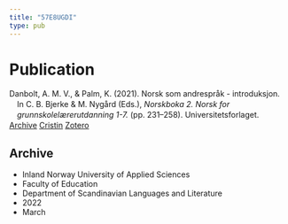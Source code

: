 ```yaml
---
title: "57E8UGDI"
type: pub
---
```

<h1>Publication</h1>
<article id="csl-bib-container-57E8UGDI" class="csl-bib-container">
  <div class="csl-bib-body" style="line-height: 1.35; padding-left: 1em; text-indent:-1em;">
  <div class="csl-entry">Danbolt, A. M. V., &amp; Palm, K. (2021). Norsk som andrespr&#xE5;k - introduksjon. In C. B. Bjerke &amp; M. Nyg&#xE5;rd (Eds.), <i>Norskboka 2. Norsk for grunnskolel&#xE6;rerutdanning 1-7.</i> (pp. 231&#x2013;258). Universitetsforlaget.</div>
</div>
  <div class="csl-bib-buttons">
    <a href="#taxonomy-article-57E8UGDI" class="csl-bib-button">Archive</a>
    <a href alt="Cristin URL" class="csl-bib-button">Cristin</a>
    <a href alt="Zotero URL" class="csl-bib-button">Zotero</a>
  </div>
  <div id="csl-bib-meta-container-57E8UGDI"></div>
</article>
<div id="csl-bib-meta-57E8UGDI" class="csl-bib-meta">
  <article id="taxonomy-article-57E8UGDI" class="taxonomy-article">
    <h1>Archive</h1>
    <ul>
      <li>Inland Norway University of Applied Sciences</li>
      <li>Faculty of Education</li>
      <li>Department of Scandinavian Languages and Literature</li>
      <li>2022</li>
      <li>March</li>
    </ul>
  </article>
</div>
